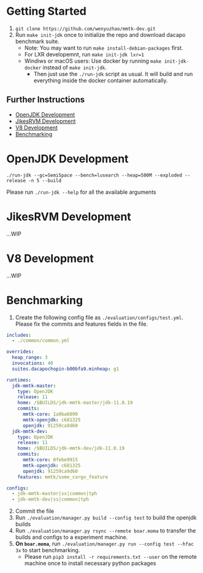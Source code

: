 
# Getting Started

1. `git clone https://github.com/wenyuzhao/mmtk-dev.git`
2. Run `make init-jdk` once to initialize the repo and download dacapo benchmark suite.
   * Note: You may want to run `make install-debian-packages` first.
   * For LXR developemnt, run `make init-jdk lxr=1`
   * Windiws or macOS users: Use docker by running `make init-jdk-docker` instead of `make init-jdk`.
     * Then just use the `./run-jdk` script as usual. It will build and run everything inside the docker container automatically.

## Further Instructions

* [OpenJDK Development](#openjdk-development)
* [JikesRVM Development](#jikesrvm-development)
* [V8 Development](#v8-development)
* [Benchmarking](#benchmarking)

# OpenJDK Development

```
./run-jdk --gc=SemiSpace --bench=lusearch --heap=500M --exploded --release -n 5 --build
```

Please run `./run-jdk --help` for all the available arguments

# JikesRVM Development

...WIP

# V8 Development

...WIP

# Benchmarking

1. Create the following config file as `./evaluation/configs/test.yml`. Please fix the commits and features fields in the file.
```yml
includes:
  - ./common/common.yml

overrides:
  heap_range: 3
  invocations: 40
  suites.dacapochopin-b00bfa9.minheap: g1

runtimes:
  jdk-mmtk-master:
    type: OpenJDK
    release: 11
    home: /$BUILDS/jdk-mmtk-master/jdk-11.0.19
    commits:
      mmtk-core: 1a9ba6090
      mmtk-openjdk: c681325
      openjdk: 91259ca9d60
  jdk-mmtk-dev:
    type: OpenJDK
    release: 11
    home: /$BUILDS/jdk-mmtk-dev/jdk-11.0.19
    commits:
      mmtk-core: 0febe9915
      mmtk-openjdk: c681325
      openjdk: 91259ca9d60
    features: mmtk/some_cargo_feature

configs:
  - jdk-mmtk-master|ss|common|tph
  - jdk-mmtk-dev|ss|common|tph
```
2. Commit the file
3. Run `./evaluation/manager.py build --config test` to build the openjdk builds
4. Run `./evaluation/manager.py rsync --remote boar.moma` to transfer the builds and configs to a experiment machine.
5. **On `boar.moma`**, run `./evaluation/manager.py run --config test --hfac 3x` to start benchmarking.
   * Please run `pip3 install -r requirements.txt --user` on the remote machine once to install necessary python packages
